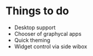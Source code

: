# Things to do
+ Desktop support
+ Chooser of graphycal apps
+ Quick theming
+ Widget control via side wibox
